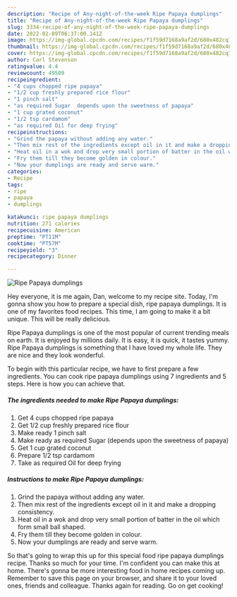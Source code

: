 ```yaml
---
description: "Recipe of Any-night-of-the-week Ripe Papaya dumplings"
title: "Recipe of Any-night-of-the-week Ripe Papaya dumplings"
slug: 3334-recipe-of-any-night-of-the-week-ripe-papaya-dumplings
date: 2022-02-09T06:37:00.141Z
image: https://img-global.cpcdn.com/recipes/f1f59d7168a9af2d/680x482cq70/ripe-papaya-dumplings-recipe-main-photo.jpg
thumbnail: https://img-global.cpcdn.com/recipes/f1f59d7168a9af2d/680x482cq70/ripe-papaya-dumplings-recipe-main-photo.jpg
cover: https://img-global.cpcdn.com/recipes/f1f59d7168a9af2d/680x482cq70/ripe-papaya-dumplings-recipe-main-photo.jpg
author: Carl Stevenson
ratingvalue: 4.4
reviewcount: 49509
recipeingredient:
- "4 cups chopped ripe papaya"
- "1/2 cup freshly prepared rice flour"
- "1 pinch salt"
- "as required Sugar  depends upon the sweetness of papaya"
- "1 cup grated coconut"
- "1/2 tsp cardamom"
- "as required Oil for deep frying"
recipeinstructions:
- "Grind the papaya without adding any water."
- "Then mix rest of the ingredients except oil in it and make a dropping consistency."
- "Heat oil in a wok and drop very small portion of batter in the oil which form small ball shaped."
- "Fry them till they become golden in colour."
- "Now your dumplings are ready and serve warm."
categories:
- Recipe
tags:
- ripe
- papaya
- dumplings

katakunci: ripe papaya dumplings 
nutrition: 271 calories
recipecuisine: American
preptime: "PT11M"
cooktime: "PT57M"
recipeyield: "3"
recipecategory: Dinner

---
```



![Ripe Papaya dumplings](https://img-global.cpcdn.com/recipes/f1f59d7168a9af2d/680x482cq70/ripe-papaya-dumplings-recipe-main-photo.jpg)

Hey everyone, it is me again, Dan, welcome to my recipe site. Today, I'm gonna show you how to prepare a special dish, ripe papaya dumplings. It is one of my favorites food recipes. This time, I am going to make it a bit unique. This will be really delicious.

Ripe Papaya dumplings is one of the most popular of current trending meals on earth. It is enjoyed by millions daily. It is easy, it is quick, it tastes yummy. Ripe Papaya dumplings is something that I have loved my whole life. They are nice and they look wonderful.




To begin with this particular recipe, we have to first prepare a few ingredients. You can cook ripe papaya dumplings using 7 ingredients and 5 steps. Here is how you can achieve that.

<!--inarticleads1-->

##### The ingredients needed to make Ripe Papaya dumplings:

1. Get 4 cups chopped ripe papaya
1. Get 1/2 cup freshly prepared rice flour
1. Make ready 1 pinch salt
1. Make ready as required Sugar  (depends upon the sweetness of papaya)
1. Get 1 cup grated coconut
1. Prepare 1/2 tsp cardamom
1. Take as required Oil for deep frying




<!--inarticleads2-->

##### Instructions to make Ripe Papaya dumplings:

1. Grind the papaya without adding any water.
1. Then mix rest of the ingredients except oil in it and make a dropping consistency.
1. Heat oil in a wok and drop very small portion of batter in the oil which form small ball shaped.
1. Fry them till they become golden in colour.
1. Now your dumplings are ready and serve warm.




So that's going to wrap this up for this special food ripe papaya dumplings recipe. Thanks so much for your time. I'm confident you can make this at home. There's gonna be more interesting food in home recipes coming up. Remember to save this page on your browser, and share it to your loved ones, friends and colleague. Thanks again for reading. Go on get cooking!
